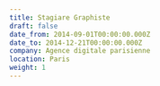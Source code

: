 ```yaml
---
title: Stagiare Graphiste
draft: false
date_from: 2014-09-01T00:00:00.000Z
date_to: 2014-12-21T00:00:00.000Z
company: Agence digitale parisienne
location: Paris
weight: 1
---
```


